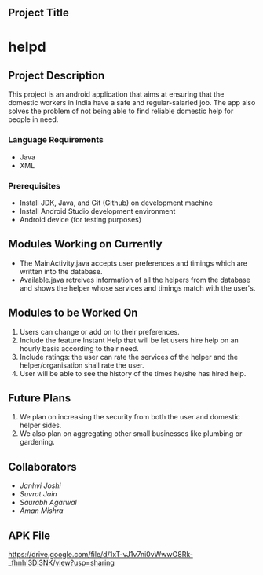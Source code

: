 ## Project Title
# **helpd**

## Project Description
This project is an android application that aims at ensuring that the domestic workers in India have a safe and regular-salaried job. The
app also solves the problem of not being able to find reliable domestic help for people in need. 

### Language Requirements
- Java
- XML

### Prerequisites
- Install JDK, Java, and Git (Github) on development machine
- Install Android Studio development environment
- Android device (for testing purposes)

## Modules Working on Currently  
- The MainActivity.java accepts user preferences and timings which are written into the database. 
- Available.java retreives information of all the helpers from the database and shows the helper whose services and timings match with 
the user's.

## Modules to be Worked On
1. Users can change or add on to their preferences.
2. Include the feature Instant Help that will be let users hire help on an hourly basis according to their need. 
3. Include ratings: the user can rate the services of the helper and the helper/organisation shall rate the user.
4. User will be able to see the history of the times he/she has hired help.

## Future Plans
1. We plan on increasing the security from both the user and domestic helper sides. 
2. We also plan on aggregating other small businesses like plumbing or gardening. 

## Collaborators
- *Janhvi Joshi* 
- *Suvrat Jain*
- *Saurabh Agarwal*
- *Aman Mishra* 

## APK File
https://drive.google.com/file/d/1xT-vJ1v7ni0vWwwO8Rk-_fhnhI3Dl3NK/view?usp=sharing
